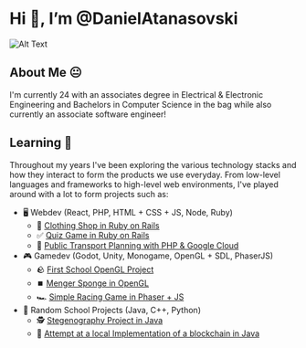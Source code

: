# Hi 👋, I’m @DanielAtanasovski

![Alt Text](https://media.giphy.com/media/w7mLEAMcpjrpe/giphy.gif)

## About Me 😐

I'm currently 24 with an associates degree in Electrical & Electronic Engineering and Bachelors in Computer Science in the bag while also currently an associate software engineer!

## Learning 📖

Throughout my years I've been exploring the various technology stacks and how they interact to form the products we use everyday. From low-level languages
and frameworks to high-level web environments, I've played around with a lot to form projects such as:

- 🖥️ Webdev (React, PHP, HTML + CSS + JS, Node, Ruby) 
  - 👕 [Clothing Shop in Ruby on Rails](https://github.com/DanielAtanasovski/RMIT_RAD2021_s3658474) 
  - ✅ [Quiz Game in Ruby on Rails](https://github.com/DanielAtanasovski/RMIT_RAD2021_s3658474)
  - 🚌 [Public Transport Planning with PHP & Google Cloud](https://github.com/DanielAtanasovski/RMIT_CloudComputing-PTVPlanner) 
- 🎮 Gamedev (Godot, Unity, Monogame, OpenGL + SDL, PhaserJS)
  - 🪨 [First School OpenGL Project](https://github.com/DanielAtanasovski/RMIT_Asteroid_Arena_GL) 
  - ⏹️ [Menger Sponge in OpenGL](https://github.com/DanielAtanasovski/RMIT_RTRAssignment1) 
  - 🏎️ [Simple Racing Game in Phaser + JS](https://github.com/DanielAtanasovski/Simple-Racing) 
- 🏫 Random School Projects (Java, C++, Python)
  - 🕵️ [Stegenography Project in Java](https://github.com/DanielAtanasovski/Java-Steganography) 
  - 🔗 [Attempt at a local Implementation of a blockchain in Java](https://github.com/DanielAtanasovski/RMIT_Java-Blockchain) 
